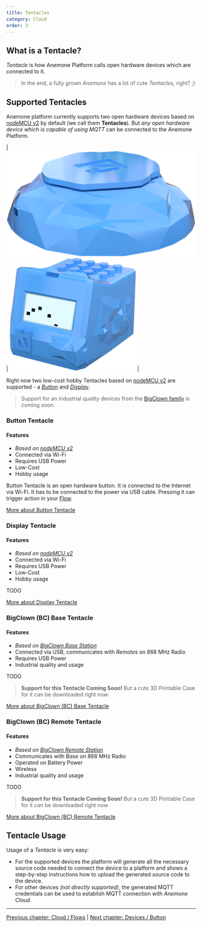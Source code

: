 ```yaml
---
title: Tentacles
category: Cloud
order: 3
---
```


## What is a Tentacle?

*Tentacle* is how Anemone Platform calls open hardware devices which are connected to it.

> In the end, a fully grown *Anemone* has a lot of cute *Tentacles*, right? ;)

## Supported Tentacles

Anemone platform currently supports two open hardware devices based on [nodeMCU v2](https://www.seeedstudio.com/NodeMCU-v2-Lua-based-ESP8266-development-kit-p-2415.html) by default (we call them **Tentacles**). But *any open hardware device which is capable of using MQTT* can be connected to the Anemone Platform.

| ![Button Tentacle](/images/button_tentacle_small.png) | ![Display Tentacle](/images/display_tentacle_small.png) |


Right now two low-cost hobby Tentacles based on [nodeMCU v2](https://www.seeedstudio.com/NodeMCU-v2-Lua-based-ESP8266-development-kit-p-2415.html) are supported - a [*Button*](/devices/button) and [*Display*](/devices/display).

> Support for an industrial quality devices from the [BigClown family](https://www.bigclown.com/) is coming soon.

### Button Tentacle

#### Features
* *Based on [nodeMCU v2](https://www.seeedstudio.com/NodeMCU-v2-Lua-based-ESP8266-development-kit-p-2415.html)*
* Connected via Wi-Fi
* Requires USB Power
* Low-Cost
* Hobby usage

Button Tentacle is an open hardware button. It is connected to the Internet via Wi-Fi. It has to be connected to the power via USB cable. Pressing it can trigger action in your [Flow](/cloud/flows).

[More about Button Tentacle <i class="fa fa-arrow-right" aria-hidden="true"></i>](/devices/button)

### Display Tentacle

#### Features
* *Based on [nodeMCU v2](https://www.seeedstudio.com/NodeMCU-v2-Lua-based-ESP8266-development-kit-p-2415.html)*
* Connected via Wi-Fi
* Requires USB Power
* Low-Cost
* Hobby usage

TODO

[More about Display Tentacle <i class="fa fa-arrow-right" aria-hidden="true"></i>](/devices/display)

### BigClown (BC) Base Tentacle

#### Features
* *Based on [BigClown Base Station](https://shop.bigclown.com/modules/)*
* Connected via USB, communicates with *Remotes* on 868 MHz Radio
* Requires USB Power
* Industrial quality and usage

TODO

> **Support for this Tentacle Coming Soon!** But a cute 3D Printable Case for it can be downloaded right now.

[More about BigClown (BC) Base Tentacle <i class="fa fa-arrow-right" aria-hidden="true"></i>](/devices/bc_base)

### BigClown (BC) Remote Tentacle

#### Features
* *Based on [BigClown Remote Station](https://shop.bigclown.com/modules/)*
* Communicates with *Base* on 868 MHz Radio
* Operated on Battery Power
* Wireless
* Industrial quality and usage

TODO

> **Support for this Tentacle Coming Soon!** But a cute 3D Printable Case for it can be downloaded right now.

[More about BigClown (BC) Remote Tentacle <i class="fa fa-arrow-right" aria-hidden="true"></i>](/devices/bc_remote)

## Tentacle Usage

Usage of a *Tentacle* is very easy:

* For the supported devices the platform will generate all the necessary source code needed to connect the device to a platform and shows a step-by-step instructions how to upload the generated source code to the device.
* For other devices *(not directly supported)*, the generated MQTT credentials can be used to establish MQTT connection with *Anemone Cloud*.

-----

[<i class="fa fa-arrow-left" aria-hidden="true"></i> Previous chapter: Cloud / Flows](/cloud/flows) | [Next chapter: Devices / Button <i class="fa fa-arrow-right" aria-hidden="true"></i>](/devices/button)
